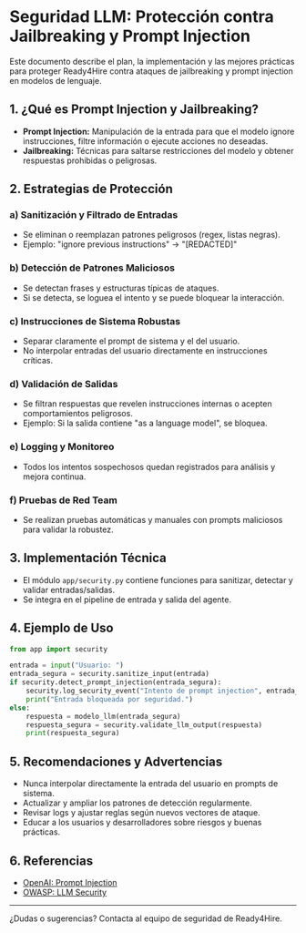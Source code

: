 # Seguridad LLM: Protección contra Jailbreaking y Prompt Injection

Este documento describe el plan, la implementación y las mejores prácticas para proteger Ready4Hire contra ataques de jailbreaking y prompt injection en modelos de lenguaje.

## 1. ¿Qué es Prompt Injection y Jailbreaking?
- **Prompt Injection:** Manipulación de la entrada para que el modelo ignore instrucciones, filtre información o ejecute acciones no deseadas.
- **Jailbreaking:** Técnicas para saltarse restricciones del modelo y obtener respuestas prohibidas o peligrosas.

## 2. Estrategias de Protección

### a) Sanitización y Filtrado de Entradas
- Se eliminan o reemplazan patrones peligrosos (regex, listas negras).
- Ejemplo: "ignore previous instructions" → "[REDACTED]"

### b) Detección de Patrones Maliciosos
- Se detectan frases y estructuras típicas de ataques.
- Si se detecta, se loguea el intento y se puede bloquear la interacción.

### c) Instrucciones de Sistema Robustas
- Separar claramente el prompt de sistema y el del usuario.
- No interpolar entradas del usuario directamente en instrucciones críticas.

### d) Validación de Salidas
- Se filtran respuestas que revelen instrucciones internas o acepten comportamientos peligrosos.
- Ejemplo: Si la salida contiene "as a language model", se bloquea.

### e) Logging y Monitoreo
- Todos los intentos sospechosos quedan registrados para análisis y mejora continua.

### f) Pruebas de Red Team
- Se realizan pruebas automáticas y manuales con prompts maliciosos para validar la robustez.

## 3. Implementación Técnica
- El módulo `app/security.py` contiene funciones para sanitizar, detectar y validar entradas/salidas.
- Se integra en el pipeline de entrada y salida del agente.

## 4. Ejemplo de Uso
```python
from app import security

entrada = input("Usuario: ")
entrada_segura = security.sanitize_input(entrada)
if security.detect_prompt_injection(entrada_segura):
    security.log_security_event("Intento de prompt injection", entrada_segura)
    print("Entrada bloqueada por seguridad.")
else:
    respuesta = modelo_llm(entrada_segura)
    respuesta_segura = security.validate_llm_output(respuesta)
    print(respuesta_segura)
```

## 5. Recomendaciones y Advertencias
- Nunca interpolar directamente la entrada del usuario en prompts de sistema.
- Actualizar y ampliar los patrones de detección regularmente.
- Revisar logs y ajustar reglas según nuevos vectores de ataque.
- Educar a los usuarios y desarrolladores sobre riesgos y buenas prácticas.

## 6. Referencias
- [OpenAI: Prompt Injection](https://platform.openai.com/docs/guides/prompt-injection)
- [OWASP: LLM Security](https://owasp.org/www-project-top-10-for-large-language-model-applications/)

---
¿Dudas o sugerencias? Contacta al equipo de seguridad de Ready4Hire.
